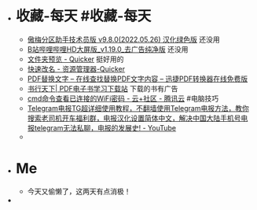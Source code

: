- # 收藏-每天 #收藏-每天
	- [傲梅分区助手技术员版 v9.8.0(2022.05.26) 汉化绿色版](http://54sh.net/html/2855.html) 还没用
	- [B站哔哩哔哩HD大屏版_v1.19.0_去广告纯净版](http://54sh.net/html/7374.html) 还没用
	- [文件夹预览 - Quicker](https://getquicker.net/Guides/Guide?id=fa7df9bc-17f5-459c-3a3f-08d9bb111e36&step=c4a3c416-8b0b-4638-6299-08da285cd1c0) 挺好用的
	- [快速改名 - 资源管理器-Quicker](https://getquicker.net/Guides/Guide?id=fa7df9bc-17f5-459c-3a3f-08d9bb111e36&step=a3edd482-f137-4977-b4a4-08da03e841ce)
	- [PDF替换文字 – 在线查找替换PDF文字内容 – 迅捷PDF转换器在线免费版](https://app.xunjiepdf.com/pdfreplace/)
	- [书行天下| PDF电子书学习下载站](https://www.sxpdf.com/) 下载的书有广告
	- [cmd命令查看已连接的WiFi密码 - 云+社区 - 腾讯云](https://cloud.tencent.com/developer/article/1614180) #电脑技巧
	- [Telegram电报TG超详细使用教程，不翻墙使用Telegram电报方法，教你搜索老司机开车福利群，电报汉化设置简体中文，解决中国大陆手机号电报telegram无法私聊，电报的发展史! - YouTube](https://www.youtube.com/watch?v=zKSoN0ZHqso)
	-
- # Me
	- 今天又偷懒了，这两天有点消极！
-